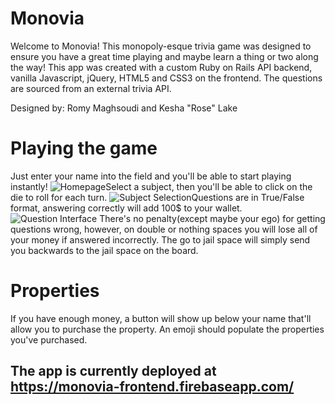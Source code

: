 # Monovia

   Welcome to Monovia! This monopoly-esque trivia game was designed to ensure you have a great time playing and maybe learn
  a thing or two along the way! This app was created with a custom Ruby on Rails API backend, vanilla Javascript, jQuery, 
  HTML5 and CSS3 on the frontend. The questions are sourced from an external trivia API.

  Designed by: Romy Maghsoudi and Kesha "Rose" Lake

# Playing the game

  Just enter your name into the field and you'll be able to start playing instantly! ![Homepage](https://user-images.githubusercontent.com/43018235/64889432-55a80500-d63b-11e9-8a1b-01815ba50069.png)Select a subject, then you'll be able to
click on the die to roll for each turn. ![Subject Selection](https://user-images.githubusercontent.com/43018235/64889470-6f494c80-d63b-11e9-82ec-ce6ad64ab4b5.png)Questions are in True/False format, answering correctly will add 100$ to your wallet.![Question Interface](https://user-images.githubusercontent.com/43018235/64889488-78d2b480-d63b-11e9-9717-1e16027266b8.png)
There's no penalty(except maybe your ego) for getting questions wrong, however, on double or nothing spaces you will lose all
of your money if answered incorrectly. The go to jail space will simply send you backwards to the jail space on the board.


  # Properties
  
  If you have enough money, a button will show up below your name that'll allow you to purchase the property. An emoji should 
populate the properties you've purchased.


## The app is currently deployed at https://monovia-frontend.firebaseapp.com/

